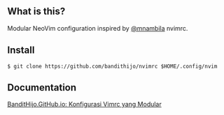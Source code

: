 ## What is this?

Modular NeoVim configuration inspired by [@mnambila](https://github.com/mnabila/nvimrc) nvimrc.

## Install

```
$ git clone https://github.com/bandithijo/nvimrc $HOME/.config/nvim
```

## Documentation

[BanditHijo.GitHub.io: Konfigurasi Vimrc yang Modular](https://bandithijo.github.io/blog/konfigurasi-vimrc-yang-modular)
